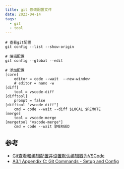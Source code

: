 ```yaml
---
title: git 修改配置文件
date: 2023-04-14
tags:
  - git
  - tool
---
```


```Shell
# 查看git配置
git config --list --show-origin

# 编辑配置
git config --global --edit

# 添加配置
[core]
	editor = code --wait  --new-window
	# editor = nano -w
[diff]
    tool = vscode-diff
[difftool]
    prompt = false
[difftool "vscode-diff"]
    cmd = code --wait --diff $LOCAL $REMOTE
[merge]
    tool = vscode-merge
[mergetool "vscode-merge"]
    cmd = code --wait $MERGED
```

## 参考

-  [Git查看和编辑配置并设置默认编辑器为VSCode](https://blog.csdn.net/subtitle_/article/details/127832897?spm=1001.2101.3001.6650.1&utm_medium=distribute.pc_relevant.none-task-blog-2%7Edefault%7EAD_ESQUERY%7Eyljh-1-127832897-blog-57966303.pc_relevant_landingrelevant&depth_1-utm_source=distribute.pc_relevant.none-task-blog-2%7Edefault%7EAD_ESQUERY%7Eyljh-1-127832897-blog-57966303.pc_relevant_landingrelevant&utm_relevant_index=2)
- [A3.1 Appendix C: Git Commands - Setup and Config](https://git-scm.com/book/en/v2/Appendix-C%3A-Git-Commands-Setup-and-Config)
